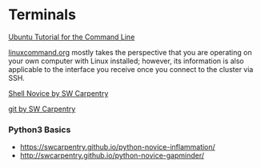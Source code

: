 # Terminals

[Ubuntu Tutorial for the Command Line](https://ubuntu.com/tutorials/command-line-for-beginners#1-overview)

[linuxcommand.org](https://linuxcommand.org) mostly takes the perspective that you are operating on your own computer
with Linux installed; however, its information is also applicable to the interface you receive once you
connect to the cluster via SSH.

[Shell Novice by SW Carpentry](https://swcarpentry.github.io/shell-novice/)

[git by SW Carpentry](https://mambelli.github.io/git-novice/index.html)

### Python3 Basics
- https://swcarpentry.github.io/python-novice-inflammation/
- http://swcarpentry.github.io/python-novice-gapminder/
